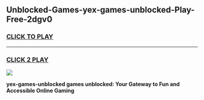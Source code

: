 
## Unblocked-Games-yex-games-unblocked-Play-Free-2dgv0
<h3>
<a href="https://premium76.site?title=yex-games-unblocked&ref=10A">CLICK TO PLAY</a></h3>
<hr>

<h3>
<a href="https://premium76.site?title=yex-games-unblocked&ref=10A">CLICK 2 PLAY</a>
  
</h3>

<a href="https://premium76.site?title=yex-games-unblocked&ref=10A"><img src="https://clearcache.store/games.png"></a>


**yex-games-unblocked games unblocked: Your Gateway to Fun and Accessible Online Gaming**
